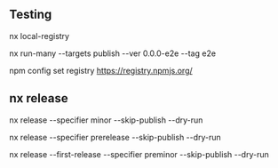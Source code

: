 ## Testing

nx local-registry

nx run-many --targets publish --ver 0.0.0-e2e --tag e2e

npm config set registry https://registry.npmjs.org/

## nx release

nx release --specifier minor --skip-publish --dry-run

nx release --specifier prerelease --skip-publish --dry-run

nx release --first-release --specifier preminor --skip-publish --dry-run

